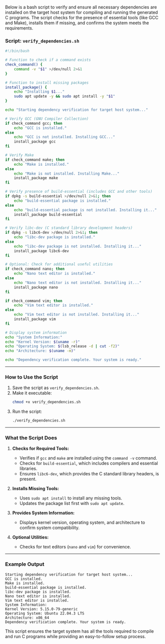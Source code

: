 Below is a bash script to verify and ensure all necessary dependencies are installed on the target host system for compiling and running the generated C programs. The script checks for the presence of essential tools (like GCC and Make), installs them if missing, and confirms the system meets the requirements.

### Script: `verify_dependencies.sh`

```bash
#!/bin/bash

# Function to check if a command exists
check_command() {
    command -v "$1" >/dev/null 2>&1
}

# Function to install missing packages
install_package() {
    echo "Installing $1..."
    sudo apt update -y && sudo apt install -y "$1"
}

echo "Starting dependency verification for target host system..."

# Verify GCC (GNU Compiler Collection)
if check_command gcc; then
    echo "GCC is installed."
else
    echo "GCC is not installed. Installing GCC..."
    install_package gcc
fi

# Verify Make
if check_command make; then
    echo "Make is installed."
else
    echo "Make is not installed. Installing Make..."
    install_package make
fi

# Verify presence of build-essential (includes GCC and other tools)
if dpkg -s build-essential >/dev/null 2>&1; then
    echo "build-essential package is installed."
else
    echo "build-essential package is not installed. Installing it..."
    install_package build-essential
fi

# Verify libc-dev (C standard library development headers)
if dpkg -s libc6-dev >/dev/null 2>&1; then
    echo "libc-dev package is installed."
else
    echo "libc-dev package is not installed. Installing it..."
    install_package libc6-dev
fi

# Optional: Check for additional useful utilities
if check_command nano; then
    echo "Nano text editor is installed."
else
    echo "Nano text editor is not installed. Installing it..."
    install_package nano
fi

if check_command vim; then
    echo "Vim text editor is installed."
else
    echo "Vim text editor is not installed. Installing it..."
    install_package vim
fi

# Display system information
echo "System Information:"
echo "Kernel Version: $(uname -r)"
echo "Operating System: $(lsb_release -d | cut -f2)"
echo "Architecture: $(uname -m)"

echo "Dependency verification complete. Your system is ready."
```

---

### **How to Use the Script**

1. Save the script as `verify_dependencies.sh`.
2. Make it executable:
   ```bash
   chmod +x verify_dependencies.sh
   ```
3. Run the script:
   ```bash
   ./verify_dependencies.sh
   ```

---

### **What the Script Does**
1. **Checks for Required Tools:**
   - Verifies if `gcc` and `make` are installed using the `command -v` command.
   - Checks for `build-essential`, which includes compilers and essential libraries.
   - Ensures `libc6-dev`, which provides the C standard library headers, is present.

2. **Installs Missing Tools:**
   - Uses `sudo apt install` to install any missing tools.
   - Updates the package list first with `sudo apt update`.

3. **Provides System Information:**
   - Displays kernel version, operating system, and architecture to confirm system compatibility.

4. **Optional Utilities:**
   - Checks for text editors (`nano` and `vim`) for convenience.

---

### **Example Output**
```plaintext
Starting dependency verification for target host system...
GCC is installed.
Make is installed.
build-essential package is installed.
libc-dev package is installed.
Nano text editor is installed.
Vim text editor is installed.
System Information:
Kernel Version: 5.15.0-79-generic
Operating System: Ubuntu 22.04.3 LTS
Architecture: x86_64
Dependency verification complete. Your system is ready.
```

This script ensures the target system has all the tools required to compile and run C programs while providing an easy-to-follow setup process.
